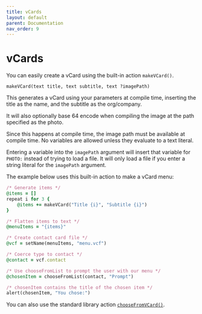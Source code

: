 ```yaml
---
title: vCards
layout: default
parent: Documentation
nav_order: 9
---
```


# vCards

You can easily create a vCard using the built-in action `makeVCard()`.

```
makeVCard(text title, text subtitle, text ?imagePath)
```

This generates a vCard using your parameters at compile time, inserting the title as the name, and the subtitle as the org/company.

It will also optionally base 64 encode when compiling the image at the path specified as the photo.

Since this happens at compile time, the image path must be available at compile time. No variables are allowed unless they evaluate to a text literal.

Entering a variable into the `imagePath` argument will insert that variable for `PHOTO:` instead of trying to load a file. It will only load a file if you enter a string literal for the `imagePath` argument.

The example below uses this built-in action to make a vCard menu:

```ruby
/* Generate items */
@items = []
repeat i for 3 {
    @items += makeVCard("Title {i}", "Subtitle {i}")
}

/* Flatten items to text */
@menuItems = "{items}"

/* Create contact card file */
@vcf = setName(menuItems, "menu.vcf")

/* Coerce type to contact */
@contact = vcf.contact

/* Use chooseFromList to prompt the user with our menu */
@chosenItem = chooseFromList(contact, "Prompt")

/* chosenItem contains the title of the chosen item */
alert(chosenItem, "You chose:")
```

You can also use the standard library action [`chooseFromVCard()`](/language/standard/stdlib#choose-from-vcard).
